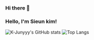 ### Hi there 👋
<h3>Hello, I'm Sieun kim!</h3>

<!--
**kimssiieun/kimssiieun** is a ✨ _special_ ✨ repository because its `README.md` (this file) appears on your GitHub profile.

Here are some ideas to get you started:

- 🔭 I’m currently working on ...
- 🌱 I’m currently learning ...
- 👯 I’m looking to collaborate on ...
- 🤔 I’m looking for help with ...
- 💬 Ask me about ...
- 📫 How to reach me: ...
- 😄 Pronouns: ...
- ⚡ Fun fact: ...
-->

![K-Junyyy's GitHub stats](https://github-readme-stats.vercel.app/api?username=kimssiieun&show_icons=true&theme=dracula)
![Top Langs](https://github-readme-stats.vercel.app/api/top-langs/?username=kimssiieun&layout=compact&theme=dracula)
